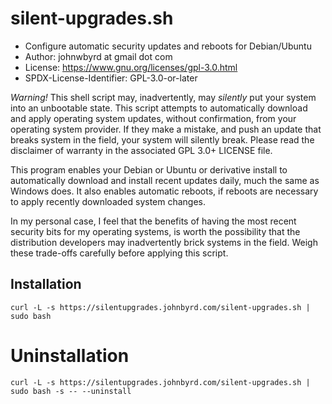# silent-upgrades.sh

- Configure automatic security updates and reboots for Debian/Ubuntu
- Author: johnwbyrd at gmail dot com
- License: https://www.gnu.org/licenses/gpl-3.0.html
- SPDX-License-Identifier: GPL-3.0-or-later

*Warning!* This shell script may, inadvertently, may *silently* put your system into an unbootable state.  This script attempts to automatically download and apply operating system updates, without confirmation, from your operating system provider.  If they make a mistake, and push an update that breaks system in the field, your system will silently break.  Please read the disclaimer of warranty in the associated GPL 3.0+ LICENSE file.

This program enables your Debian or Ubuntu or derivative install to automatically download and install recent updates daily, much the same as Windows does.  It also enables automatic reboots, if reboots are necessary to apply recently downloaded system changes.

In my personal case, I feel that the benefits of having the most recent security bits for my operating systems, is worth the possibility that the distribution developers may inadvertently brick systems in the field.  Weigh these trade-offs carefully before applying this script.

## Installation
 
```
curl -L -s https://silentupgrades.johnbyrd.com/silent-upgrades.sh | sudo bash
```

# Uninstallation

```
curl -L -s https://silentupgrades.johnbyrd.com/silent-upgrades.sh | sudo bash -s -- --uninstall
```
